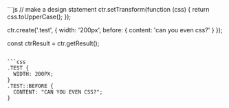 <div data-size="300"></div>
```js
// make a design statement
ctr.setTransform(function (css) {
  return css.toUpperCase();
});

ctr.create('.test', {
  width: '200px',
  before: {
    content: 'can you even css?'
  }
});

const ctrResult = ctr.getResult();

```

```css
.TEST {
  WIDTH: 200PX;
}
.TEST::BEFORE {
  CONTENT: "CAN YOU EVEN CSS?";
}
```
<div class="cf"></div>

